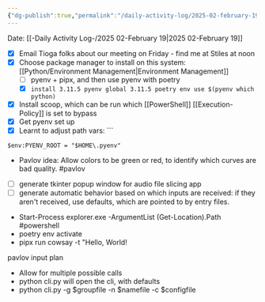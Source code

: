 ```yaml
---
{"dg-publish":true,"permalink":"/daily-activity-log/2025-02-february-19/","noteIcon":"","created":"2025-02-19T13:33:59.398-06:00"}
---
```


Date: [[-Daily Activity Log-/2025 02-February 19\|2025 02-February 19]]


- [x] Email Tioga folks about our meeting on Friday - find me at Stiles at noon
- [x] Choose package manager to install on this system: [[Python/Environment Management\|Environment Management]] 
	- [ ] pyenv + pipx, and then use pyenv with poetry
	- [x] ``` install 3.11.5 pyenv global 3.11.5 poetry env use $(pyenv which python) ```

- [x] Install scoop, which can be run which [[PowerShell]] [[Execution-Policy]] is set to bypass
- [x] Get pyenv set up
- [x] Learnt to adjust path vars: ```
```
$env:PYENV_ROOT = "$HOME\.pyenv"
```
- Pavlov idea: Allow colors to be green or red, to identify which curves are bad quality. #pavlov
- [ ] generate tkinter popup window for audio file slicing app
- [ ] generate automatic behavior based on which inputs are received: if they aren't received, use defaults, which are pointed to by entry files.

- Start-Process explorer.exe -ArgumentList (Get-Location).Path #powershell
- poetry env activate
-  pipx run cowsay -t "Hello, World!

pavlov input plan
- Allow for multiple possible calls
- python cli.py will open the cli, with defaults
- python cli.py -g $groupfile -n $namefile -c $configfile